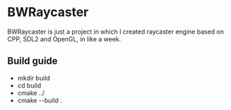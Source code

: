 # BWRaycaster
BWRaycaster is just a project in which I created raycaster engine based on CPP, SDL2 and OpenGL, in like a week.
## Build guide
* mkdir build
* cd build
* cmake ../
* cmake --build .
